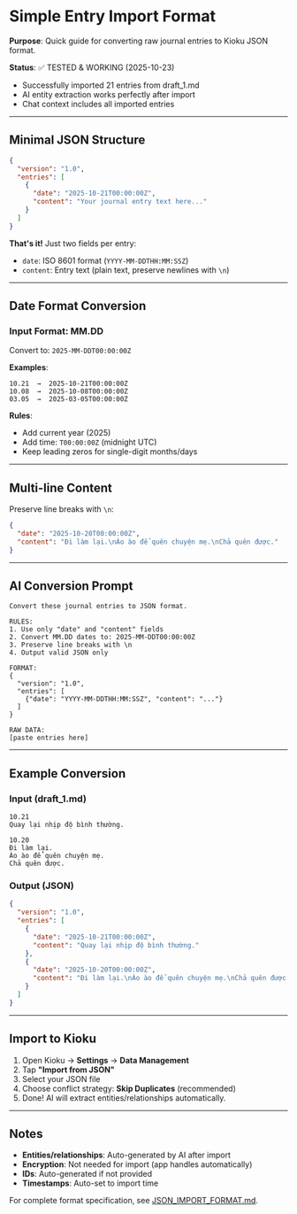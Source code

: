 # Simple Entry Import Format

**Purpose**: Quick guide for converting raw journal entries to Kioku JSON format.

**Status**: ✅ TESTED & WORKING (2025-10-23)
- Successfully imported 21 entries from draft_1.md
- AI entity extraction works perfectly after import
- Chat context includes all imported entries

---

## Minimal JSON Structure

```json
{
  "version": "1.0",
  "entries": [
    {
      "date": "2025-10-21T00:00:00Z",
      "content": "Your journal entry text here..."
    }
  ]
}
```

**That's it!** Just two fields per entry:
- `date`: ISO 8601 format (`YYYY-MM-DDTHH:MM:SSZ`)
- `content`: Entry text (plain text, preserve newlines with `\n`)

---

## Date Format Conversion

### Input Format: MM.DD

Convert to: `2025-MM-DDT00:00:00Z`

**Examples**:
```
10.21  →  2025-10-21T00:00:00Z
10.08  →  2025-10-08T00:00:00Z
03.05  →  2025-03-05T00:00:00Z
```

**Rules**:
- Add current year (2025)
- Add time: `T00:00:00Z` (midnight UTC)
- Keep leading zeros for single-digit months/days

---

## Multi-line Content

Preserve line breaks with `\n`:

```json
{
  "date": "2025-10-20T00:00:00Z",
  "content": "Đi làm lại.\nÀo ào để quên chuyện mẹ.\nChả quên được."
}
```

---

## AI Conversion Prompt

```
Convert these journal entries to JSON format.

RULES:
1. Use only "date" and "content" fields
2. Convert MM.DD dates to: 2025-MM-DDT00:00:00Z
3. Preserve line breaks with \n
4. Output valid JSON only

FORMAT:
{
  "version": "1.0",
  "entries": [
    {"date": "YYYY-MM-DDTHH:MM:SSZ", "content": "..."}
  ]
}

RAW DATA:
[paste entries here]
```

---

## Example Conversion

### Input (draft_1.md)
```
10.21
Quay lại nhịp độ bình thường.

10.20
Đi làm lại.
Ào ào để quên chuyện mẹ.
Chả quên được.
```

### Output (JSON)
```json
{
  "version": "1.0",
  "entries": [
    {
      "date": "2025-10-21T00:00:00Z",
      "content": "Quay lại nhịp độ bình thường."
    },
    {
      "date": "2025-10-20T00:00:00Z",
      "content": "Đi làm lại.\nÀo ào để quên chuyện mẹ.\nChả quên được."
    }
  ]
}
```

---

## Import to Kioku

1. Open Kioku → **Settings** → **Data Management**
2. Tap **"Import from JSON"**
3. Select your JSON file
4. Choose conflict strategy: **Skip Duplicates** (recommended)
5. Done! AI will extract entities/relationships automatically.

---

## Notes

- **Entities/relationships**: Auto-generated by AI after import
- **Encryption**: Not needed for import (app handles automatically)
- **IDs**: Auto-generated if not provided
- **Timestamps**: Auto-set to import time

For complete format specification, see [JSON_IMPORT_FORMAT.md](JSON_IMPORT_FORMAT.md).
